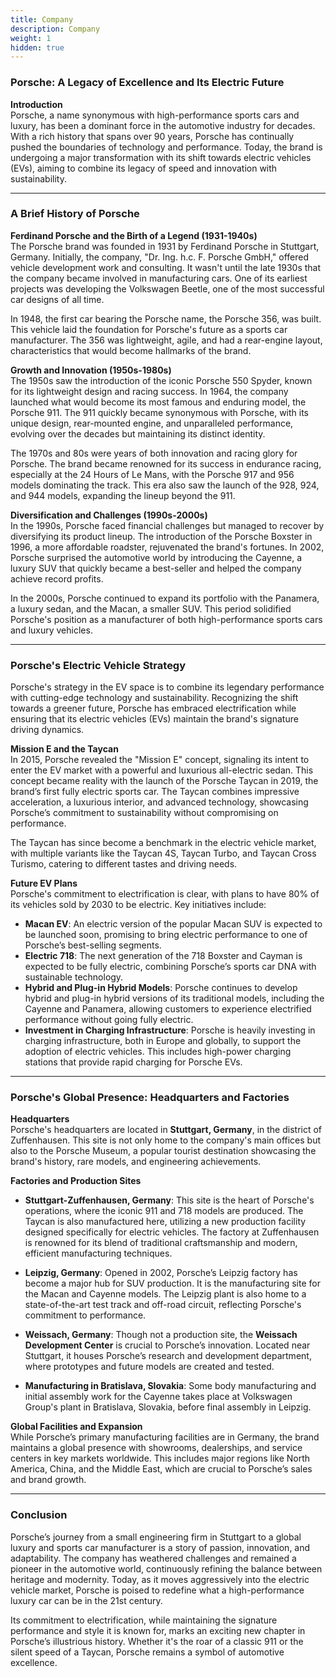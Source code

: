 ```yaml
---
title: Company
description: Company
weight: 1
hidden: true
---
```


### Porsche: A Legacy of Excellence and Its Electric Future

**Introduction**  
Porsche, a name synonymous with high-performance sports cars and luxury, has been a dominant force in the automotive industry for decades. With a rich history that spans over 90 years, Porsche has continually pushed the boundaries of technology and performance. Today, the brand is undergoing a major transformation with its shift towards electric vehicles (EVs), aiming to combine its legacy of speed and innovation with sustainability.

---

### A Brief History of Porsche

**Ferdinand Porsche and the Birth of a Legend (1931-1940s)**  
The Porsche brand was founded in 1931 by Ferdinand Porsche in Stuttgart, Germany. Initially, the company, "Dr. Ing. h.c. F. Porsche GmbH," offered vehicle development work and consulting. It wasn't until the late 1930s that the company became involved in manufacturing cars. One of its earliest projects was developing the Volkswagen Beetle, one of the most successful car designs of all time.

In 1948, the first car bearing the Porsche name, the Porsche 356, was built. This vehicle laid the foundation for Porsche's future as a sports car manufacturer. The 356 was lightweight, agile, and had a rear-engine layout, characteristics that would become hallmarks of the brand.

**Growth and Innovation (1950s-1980s)**  
The 1950s saw the introduction of the iconic Porsche 550 Spyder, known for its lightweight design and racing success. In 1964, the company launched what would become its most famous and enduring model, the Porsche 911. The 911 quickly became synonymous with Porsche, with its unique design, rear-mounted engine, and unparalleled performance, evolving over the decades but maintaining its distinct identity.

The 1970s and 80s were years of both innovation and racing glory for Porsche. The brand became renowned for its success in endurance racing, especially at the 24 Hours of Le Mans, with the Porsche 917 and 956 models dominating the track. This era also saw the launch of the 928, 924, and 944 models, expanding the lineup beyond the 911.

**Diversification and Challenges (1990s-2000s)**  
In the 1990s, Porsche faced financial challenges but managed to recover by diversifying its product lineup. The introduction of the Porsche Boxster in 1996, a more affordable roadster, rejuvenated the brand's fortunes. In 2002, Porsche surprised the automotive world by introducing the Cayenne, a luxury SUV that quickly became a best-seller and helped the company achieve record profits.

In the 2000s, Porsche continued to expand its portfolio with the Panamera, a luxury sedan, and the Macan, a smaller SUV. This period solidified Porsche's position as a manufacturer of both high-performance sports cars and luxury vehicles.

---

### Porsche's Electric Vehicle Strategy

Porsche's strategy in the EV space is to combine its legendary performance with cutting-edge technology and sustainability. Recognizing the shift towards a greener future, Porsche has embraced electrification while ensuring that its electric vehicles (EVs) maintain the brand's signature driving dynamics.

**Mission E and the Taycan**  
In 2015, Porsche revealed the "Mission E" concept, signaling its intent to enter the EV market with a powerful and luxurious all-electric sedan. This concept became reality with the launch of the Porsche Taycan in 2019, the brand’s first fully electric sports car. The Taycan combines impressive acceleration, a luxurious interior, and advanced technology, showcasing Porsche’s commitment to sustainability without compromising on performance.

The Taycan has since become a benchmark in the electric vehicle market, with multiple variants like the Taycan 4S, Taycan Turbo, and Taycan Cross Turismo, catering to different tastes and driving needs.

**Future EV Plans**  
Porsche's commitment to electrification is clear, with plans to have 80% of its vehicles sold by 2030 to be electric. Key initiatives include:

- **Macan EV**: An electric version of the popular Macan SUV is expected to be launched soon, promising to bring electric performance to one of Porsche’s best-selling segments.
- **Electric 718**: The next generation of the 718 Boxster and Cayman is expected to be fully electric, combining Porsche’s sports car DNA with sustainable technology.
- **Hybrid and Plug-in Hybrid Models**: Porsche continues to develop hybrid and plug-in hybrid versions of its traditional models, including the Cayenne and Panamera, allowing customers to experience electrified performance without going fully electric.
- **Investment in Charging Infrastructure**: Porsche is heavily investing in charging infrastructure, both in Europe and globally, to support the adoption of electric vehicles. This includes high-power charging stations that provide rapid charging for Porsche EVs.

---

### Porsche's Global Presence: Headquarters and Factories

**Headquarters**  
Porsche's headquarters are located in **Stuttgart, Germany**, in the district of Zuffenhausen. This site is not only home to the company's main offices but also to the Porsche Museum, a popular tourist destination showcasing the brand's history, rare models, and engineering achievements.

**Factories and Production Sites**  

- **Stuttgart-Zuffenhausen, Germany**: This site is the heart of Porsche's operations, where the iconic 911 and 718 models are produced. The Taycan is also manufactured here, utilizing a new production facility designed specifically for electric vehicles. The factory at Zuffenhausen is renowned for its blend of traditional craftsmanship and modern, efficient manufacturing techniques.
  
- **Leipzig, Germany**: Opened in 2002, Porsche’s Leipzig factory has become a major hub for SUV production. It is the manufacturing site for the Macan and Cayenne models. The Leipzig plant is also home to a state-of-the-art test track and off-road circuit, reflecting Porsche's commitment to performance.

- **Weissach, Germany**: Though not a production site, the **Weissach Development Center** is crucial to Porsche’s innovation. Located near Stuttgart, it houses Porsche’s research and development department, where prototypes and future models are created and tested.

- **Manufacturing in Bratislava, Slovakia**: Some body manufacturing and initial assembly work for the Cayenne takes place at Volkswagen Group's plant in Bratislava, Slovakia, before final assembly in Leipzig.

**Global Facilities and Expansion**  
While Porsche’s primary manufacturing facilities are in Germany, the brand maintains a global presence with showrooms, dealerships, and service centers in key markets worldwide. This includes major regions like North America, China, and the Middle East, which are crucial to Porsche’s sales and brand growth.

---

### Conclusion

Porsche’s journey from a small engineering firm in Stuttgart to a global luxury and sports car manufacturer is a story of passion, innovation, and adaptability. The company has weathered challenges and remained a pioneer in the automotive world, continuously refining the balance between heritage and modernity. Today, as it moves aggressively into the electric vehicle market, Porsche is poised to redefine what a high-performance luxury car can be in the 21st century.

Its commitment to electrification, while maintaining the signature performance and style it is known for, marks an exciting new chapter in Porsche’s illustrious history. Whether it's the roar of a classic 911 or the silent speed of a Taycan, Porsche remains a symbol of automotive excellence.